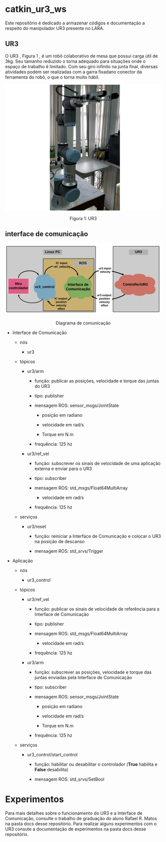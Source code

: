 # catkin_ur3_ws
Este repositôrio é dedicado a armazenar códigos e documentação a respeito do manipulador UR3 presente no LARA.

## UR3
O UR3 , Figura 1 ,  é um robô colaborativo de mesa que possui carga útil de 3kg. Seu tamanho reduzido o torna adequado para situações onde o espaço de trabalho é limitado. Com seu giro infinito na junta final, diversas atividades podem ser realizadas com a garra fixadano conector da ferramenta do robô, o que o torna muito hábil.  

![UR3](docs/imgs/ur3.png)
<center>Figura 1: UR3</center>



## interface de comunicação 
![UR3](docs/imgs/my_control.png)
<center>Diagrama de comunicação</center>

-   Interface de Comunicação

    -   nós

        -   ur3

    -   tópicos

        -   ur3/arm

            -   função: publicar as posições, velocidade e torque das
                juntas do UR3

            -   tipo: publisher

            -   mensagem ROS: sensor\_msgs/JointState

                -   posição em radiano

                -   velocidade em rad/s

                -   Torque em N.m

            -   frequência: 125 hz

        -   ur3/ref\_vel

            -   função: subscrever os sinais de velocidade de uma
                aplicação externa e enviar para o UR3

            -   tipo: subscriber

            -   mensagem ROS: std\_msgs/Float64MultiArray

                -   velocidade em rad/s

            -   frequência: 125 hz

    -   serviços

        -   ur3/reset

            -   função: reiniciar a Interface de Comunicação e colocar o
                UR3 na posição de descanso

            -   mensagem ROS: std\_srvs/Trigger

-   Aplicação

    -   nós

        -   ur3\_control

    -   tópicos

        -   ur3/ref\_vel

            -   função: publicar os sinais de velocidade de referência
                para a Interface de Comunicação

            -   tipo: publisher

            -   mensagem ROS: std\_msgs/Float64MultiArray

                -   velocidade em rad/s

            -   frequência: 125 hz

        -   ur3/arm

            -   função: subscrever as posições, velocidade e torque das
                juntas enviadas pela Interface de Comunicação

            -   tipo: subscriber

            -   mensagem ROS: sensor\_msgs/JointState

                -   posição em radiano

                -   velocidade em rad/s

                -   Torque em N.m

            -   frequência: 125 hz

    -   serviços

        -   ur3\_control/start\_control

            -   função: habilitar ou desabilitar o controlador (**True**
                habilita e **False** desabilita)

            -   mensagem ROS: std\_srvs/SetBool

# Experimentos
Para mais detalhes sobre o funcionamento do UR3 e a Interface de Comunicação, consulte o trabalho de graduação do aluno Rafael R. Matos na pasta docs desse repositório. Para realizar alguns experimentos com o UR3 consute a documentação de experimentos na pasta docs desse repositório.

